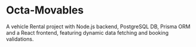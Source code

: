 # Octa-Movables
A vehicle Rental project with Node.js backend, PostgreSQL DB, Prisma ORM and a React frontend, featuring dynamic data fetching and booking validations.
